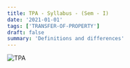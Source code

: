```yaml
---
title: TPA - Syllabus - (Sem - I)
date: '2021-01-01'
tags: ['TRANSFER-OF-PROPERTY']
draft: false
summary: 'Definitions and differences'
---
```


![TPA](/static/subjects/tpa/TPA.svg)
